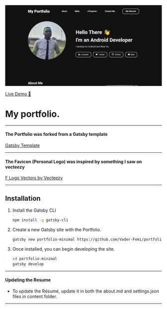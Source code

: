 <img src="screenshot.png" alt="My Portfolio Screenshot" width="700" />

<a href="https://vader-femi.github.io/portfolio/" target="_blank"
rel="nofollow noopener noreferrer" aria-label="Live Demo"><u>Live Demo 🚀</u></a>


# My portfolio.

---

#### The Portfolio was forked from a Gatsby template

<a href="https://github.com/konstantinmuenster/gatsby-starter-portfolio-minimal-theme">Gatsby Template</a>

---

#### The Favicon (Personal Logo) was inspired by something I saw on vecteezy

<a href="https://www.vecteezy.com/vector-art/2442856-f-letter-logo-template-vector-initials-sign">F Logo Vectors by Vecteezy</a>

---

## Installation

1. Install the Gatsby CLI

   ```sh
   npm install -g gatsby-cli
   ```

2. Create a new Gatsby site with the Portfolio.

   ```sh
   gatsby new portfolio-minimal https://github.com/Vader-Femi/portfolio
   ```

3. Once installed, you can begin developing the site.

   ```sh
   cd portfolio-minimal
   gatsby develop
   ```
---


#### Updating the Resume

- To update the Résumé, update it in both the about.md and settings.json files in content folder.

---
